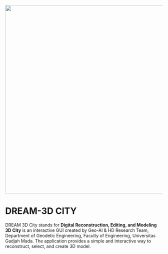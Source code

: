 <img src="https://github.com/user-attachments/assets/1ef821a9-8308-40f9-abd1-6558ce49e1ab" width="600">

# DREAM-3D CITY

DREAM 3D City stands for **Digital Reconstruction, Editing, and Modeling 3D City** is an interactive GUI created by Geo-AI & HD Research Team, Department of Geodetic Engineering, Faculty of Engineering, Universitas Gadjah Mada. The application provides a simple and interactive way to reconstruct, select, and create 3D model. 
